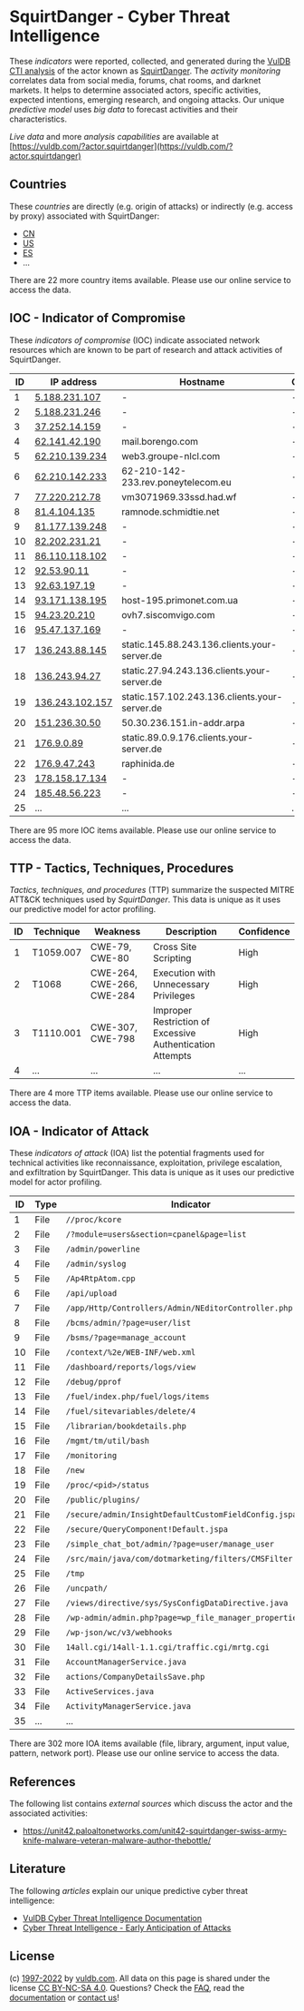 # SquirtDanger - Cyber Threat Intelligence

These _indicators_ were reported, collected, and generated during the [VulDB CTI analysis](https://vuldb.com/?kb.cti) of the actor known as [SquirtDanger](https://vuldb.com/?actor.squirtdanger). The _activity monitoring_ correlates data from social media, forums, chat rooms, and darknet markets. It helps to determine associated actors, specific activities, expected intentions, emerging research, and ongoing attacks. Our unique _predictive model_ uses _big data_ to forecast activities and their characteristics.

_Live data_ and more _analysis capabilities_ are available at [https://vuldb.com/?actor.squirtdanger](https://vuldb.com/?actor.squirtdanger)

## Countries

These _countries_ are directly (e.g. origin of attacks) or indirectly (e.g. access by proxy) associated with SquirtDanger:

* [CN](https://vuldb.com/?country.cn)
* [US](https://vuldb.com/?country.us)
* [ES](https://vuldb.com/?country.es)
* ...

There are 22 more country items available. Please use our online service to access the data.

## IOC - Indicator of Compromise

These _indicators of compromise_ (IOC) indicate associated network resources which are known to be part of research and attack activities of SquirtDanger.

ID | IP address | Hostname | Campaign | Confidence
-- | ---------- | -------- | -------- | ----------
1 | [5.188.231.107](https://vuldb.com/?ip.5.188.231.107) | - | - | High
2 | [5.188.231.246](https://vuldb.com/?ip.5.188.231.246) | - | - | High
3 | [37.252.14.159](https://vuldb.com/?ip.37.252.14.159) | - | - | High
4 | [62.141.42.190](https://vuldb.com/?ip.62.141.42.190) | mail.borengo.com | - | High
5 | [62.210.139.234](https://vuldb.com/?ip.62.210.139.234) | web3.groupe-nlcl.com | - | High
6 | [62.210.142.233](https://vuldb.com/?ip.62.210.142.233) | 62-210-142-233.rev.poneytelecom.eu | - | High
7 | [77.220.212.78](https://vuldb.com/?ip.77.220.212.78) | vm3071969.33ssd.had.wf | - | High
8 | [81.4.104.135](https://vuldb.com/?ip.81.4.104.135) | ramnode.schmidtie.net | - | High
9 | [81.177.139.248](https://vuldb.com/?ip.81.177.139.248) | - | - | High
10 | [82.202.231.21](https://vuldb.com/?ip.82.202.231.21) | - | - | High
11 | [86.110.118.102](https://vuldb.com/?ip.86.110.118.102) | - | - | High
12 | [92.53.90.11](https://vuldb.com/?ip.92.53.90.11) | - | - | High
13 | [92.63.197.19](https://vuldb.com/?ip.92.63.197.19) | - | - | High
14 | [93.171.138.195](https://vuldb.com/?ip.93.171.138.195) | host-195.primonet.com.ua | - | High
15 | [94.23.20.210](https://vuldb.com/?ip.94.23.20.210) | ovh7.siscomvigo.com | - | High
16 | [95.47.137.169](https://vuldb.com/?ip.95.47.137.169) | - | - | High
17 | [136.243.88.145](https://vuldb.com/?ip.136.243.88.145) | static.145.88.243.136.clients.your-server.de | - | High
18 | [136.243.94.27](https://vuldb.com/?ip.136.243.94.27) | static.27.94.243.136.clients.your-server.de | - | High
19 | [136.243.102.157](https://vuldb.com/?ip.136.243.102.157) | static.157.102.243.136.clients.your-server.de | - | High
20 | [151.236.30.50](https://vuldb.com/?ip.151.236.30.50) | 50.30.236.151.in-addr.arpa | - | High
21 | [176.9.0.89](https://vuldb.com/?ip.176.9.0.89) | static.89.0.9.176.clients.your-server.de | - | High
22 | [176.9.47.243](https://vuldb.com/?ip.176.9.47.243) | raphinida.de | - | High
23 | [178.158.17.134](https://vuldb.com/?ip.178.158.17.134) | - | - | High
24 | [185.48.56.223](https://vuldb.com/?ip.185.48.56.223) | - | - | High
25 | ... | ... | ... | ...

There are 95 more IOC items available. Please use our online service to access the data.

## TTP - Tactics, Techniques, Procedures

_Tactics, techniques, and procedures_ (TTP) summarize the suspected MITRE ATT&CK techniques used by _SquirtDanger_. This data is unique as it uses our predictive model for actor profiling.

ID | Technique | Weakness | Description | Confidence
-- | --------- | -------- | ----------- | ----------
1 | T1059.007 | CWE-79, CWE-80 | Cross Site Scripting | High
2 | T1068 | CWE-264, CWE-266, CWE-284 | Execution with Unnecessary Privileges | High
3 | T1110.001 | CWE-307, CWE-798 | Improper Restriction of Excessive Authentication Attempts | High
4 | ... | ... | ... | ...

There are 4 more TTP items available. Please use our online service to access the data.

## IOA - Indicator of Attack

These _indicators of attack_ (IOA) list the potential fragments used for technical activities like reconnaissance, exploitation, privilege escalation, and exfiltration by SquirtDanger. This data is unique as it uses our predictive model for actor profiling.

ID | Type | Indicator | Confidence
-- | ---- | --------- | ----------
1 | File | `//proc/kcore` | Medium
2 | File | `/?module=users&section=cpanel&page=list` | High
3 | File | `/admin/powerline` | High
4 | File | `/admin/syslog` | High
5 | File | `/Ap4RtpAtom.cpp` | High
6 | File | `/api/upload` | Medium
7 | File | `/app/Http/Controllers/Admin/NEditorController.php` | High
8 | File | `/bcms/admin/?page=user/list` | High
9 | File | `/bsms/?page=manage_account` | High
10 | File | `/context/%2e/WEB-INF/web.xml` | High
11 | File | `/dashboard/reports/logs/view` | High
12 | File | `/debug/pprof` | Medium
13 | File | `/fuel/index.php/fuel/logs/items` | High
14 | File | `/fuel/sitevariables/delete/4` | High
15 | File | `/librarian/bookdetails.php` | High
16 | File | `/mgmt/tm/util/bash` | High
17 | File | `/monitoring` | Medium
18 | File | `/new` | Low
19 | File | `/proc/<pid>/status` | High
20 | File | `/public/plugins/` | High
21 | File | `/secure/admin/InsightDefaultCustomFieldConfig.jspa` | High
22 | File | `/secure/QueryComponent!Default.jspa` | High
23 | File | `/simple_chat_bot/admin/?page=user/manage_user` | High
24 | File | `/src/main/java/com/dotmarketing/filters/CMSFilter.java` | High
25 | File | `/tmp` | Low
26 | File | `/uncpath/` | Medium
27 | File | `/views/directive/sys/SysConfigDataDirective.java` | High
28 | File | `/wp-admin/admin.php?page=wp_file_manager_properties` | High
29 | File | `/wp-json/wc/v3/webhooks` | High
30 | File | `14all.cgi/14all-1.1.cgi/traffic.cgi/mrtg.cgi` | High
31 | File | `AccountManagerService.java` | High
32 | File | `actions/CompanyDetailsSave.php` | High
33 | File | `ActiveServices.java` | High
34 | File | `ActivityManagerService.java` | High
35 | ... | ... | ...

There are 302 more IOA items available (file, library, argument, input value, pattern, network port). Please use our online service to access the data.

## References

The following list contains _external sources_ which discuss the actor and the associated activities:

* https://unit42.paloaltonetworks.com/unit42-squirtdanger-swiss-army-knife-malware-veteran-malware-author-thebottle/

## Literature

The following _articles_ explain our unique predictive cyber threat intelligence:

* [VulDB Cyber Threat Intelligence Documentation](https://vuldb.com/?kb.cti)
* [Cyber Threat Intelligence - Early Anticipation of Attacks](https://www.scip.ch/en/?labs.20201022)

## License

(c) [1997-2022](https://vuldb.com/?kb.changelog) by [vuldb.com](https://vuldb.com/?kb.about). All data on this page is shared under the license [CC BY-NC-SA 4.0](https://creativecommons.org/licenses/by-nc-sa/4.0/). Questions? Check the [FAQ](https://vuldb.com/?kb.faq), read the [documentation](https://vuldb.com/?kb) or [contact us](https://vuldb.com/?contact)!
